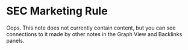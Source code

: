# SEC Marketing Rule

Oops. This note does not currently contain content, but you can see connections to it made by other notes in the Graph View and Backlinks panels.